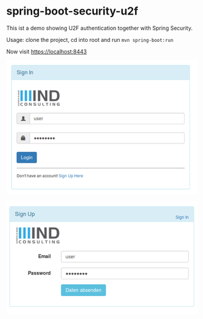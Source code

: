 # spring-boot-security-u2f

This ist a demo showing U2F authentication together with Spring Security.

Usage: clone the project, cd into root and run ```mvn spring-boot:run```

Now visit [https://localhost:8443](https://localhost:8443)

![login](doc/login.png)

![signup](doc/signup.png)
